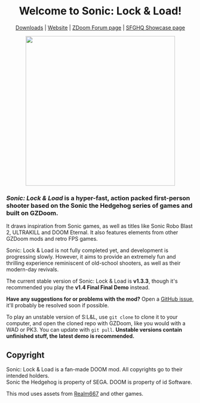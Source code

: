 <h1 align=center>Welcome to Sonic: Lock & Load!</h1>
<p align=center><a href="https://github.com/Sonic-LockandLoad/Sonic-LockandLoad/releases">Downloads</a> | <a href="https://sonic-lockandload.github.io">Website</a> | <a href="https://forum.zdoom.org/viewtopic.php?f=19&t=72593">ZDoom Forum page</a> | <a href="https://sonicfangameshq.com/forums/showcase/sonic-lock-load.1199">SFGHQ Showcase page</a></p>
<p align=center><img src="https://raw.githubusercontent.com/Sonic-LockandLoad/Sonic-LockandLoad/edge/Graphics/LOGO.png" width=400px /></p>

### *Sonic: Lock & Load* is a hyper-fast, action packed first-person shooter based on the Sonic the Hedgehog series of games and built on GZDoom.

It draws inspiration from Sonic games, as well as titles like Sonic Robo Blast 2, ULTRAKILL and DOOM Eternal. It also features elements from other GZDoom mods and retro FPS games.

Sonic: Lock & Load is not fully completed yet, and development is progressing slowly. However, it aims to provide an extremely fun and thrilling experience reminiscent of old-school shooters, as well as their modern-day revivals.

The current stable version of Sonic: Lock & Load is **v1.3.3**, though it's recommended you play the **v1.4 Final Final Demo** instead.

**Have any suggestions for or problems with the mod?** Open a [GitHub issue](https://github.com/Sonic-LockandLoad/Sonic-LockandLoad/issues/new/choose), it'll probably be resolved soon if possible.

To play an unstable version of S:L&L, use `git clone` to clone it to your computer, and open the cloned repo with GZDoom, like you would with a WAD or PK3. You can update with `git pull`. **Unstable versions contain unfinished stuff, the latest demo is recommended.**

## Copyright
Sonic: Lock & Load is a fan-made DOOM mod. All copyrights go to their intended holders.<br>
Sonic the Hedgehog is property of SEGA. DOOM is property of id Software.

This mod uses assets from [Realm667](https://www.realm667.com) and other games.
